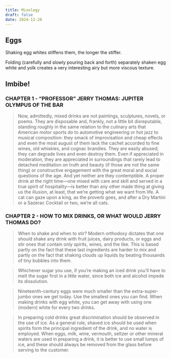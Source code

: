 ```yaml
---
title: Mixology
draft: false
date: 2024-12-20
---
```


## Eggs

Shaking egg whites stiffens them, the longer the stiffer.

Folding (carefully and slowly pouring back and forth) separately shaken egg white and yolk creates a very interesting airy but more viscous texture.
## Imbibe!

### CHAPTER 1 - “PROFESSOR” JERRY THOMAS: JUPITER OLYMPUS OF THE BAR

> Now, admittedly, mixed drinks are not paintings, sculptures, novels, or poems. They are disposable and, frankly, not a little bit disreputable, standing roughly in the same relation to the culinary arts that American motor sports do to automotive engineering or hot jazz to musical composition: they smack of improvisation and cheap effects and even the most august of them lack the cachet accorded to fine wines, old whiskies, and cognac brandies. They are easily abused; they can degrade lives and even destroy them. Even if appreciated in moderation, they are appreciated in surroundings that rarely lead to detached meditation on truth and beauty (if those are not the same thing) or constructive engagement with the great moral and social questions of the age. And yet neither are they contemptible. A proper drink at the right time—one mixed with care and skill and served in a true spirit of hospitality—is better than any other made thing at giving us the illusion, at least, that we’re getting what we want from life. A cat can gaze upon a king, as the proverb goes, and after a Dry Martini or a Sazerac Cocktail or two, we’re all cats.

### CHAPTER 2 - HOW TO MIX DRINKS, OR WHAT WOULD JERRY THOMAS DO?

> When to shake and when to stir? Modern orthodoxy dictates that one should shake any drink with fruit juices, dairy products, or eggs and stir ones that contain only spirits, wines, and the like. This is based partly on the fact that these last ingredients are harder to mix and partly on the fact that shaking clouds up liquids by beating thousands of tiny bubbles into them.

> Whichever sugar you use, if you’re making an iced drink you’ll have to melt the sugar first in a little water, since both ice and alcohol impede its dissolution.

> Nineteenth-century eggs were much smaller than the extra-super-jumbo ones we get today. Use the smallest ones you can find. When making drinks with egg white, you can get away with using one (modern) white for every two drinks.

> In preparing cold drinks great discrimination should be observed in the use of ice. As a general rule, shaved ice should be used when spirits form the principal ingredient of the drink, and no water is employed. When eggs, milk, wine, vermouth, seltzer or other mineral waters are used in preparing a drink, it is better to use small lumps of ice, and these should always be removed from the glass before serving to the customer.


